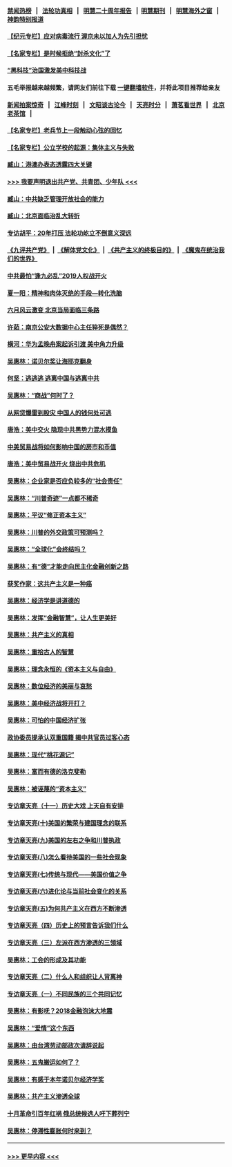 #### [禁闻热榜](热点新闻.md?=0)  &nbsp;&nbsp;|&nbsp;&nbsp; [法轮功真相](https://github.com/gfw-breaker/truth/blob/master/README.md?=0) &nbsp;&nbsp;|&nbsp;&nbsp; [明慧二十周年报告](https://github.com/gfw-breaker/mh-reports/blob/master/README.md?=0) &nbsp;&nbsp;|&nbsp;&nbsp;[明慧期刊](https://github.com/gfw-breaker/mh-qikan) &nbsp;&nbsp;|&nbsp;&nbsp; [明慧海外之窗](https://github.com/gfw-breaker/mh-news/blob/master/README.md?=0) &nbsp;&nbsp;|&nbsp;&nbsp; [神韵特别报道](https://github.com/gfw-breaker/mh-news/blob/master/shenyun.md?=0)
#### [【纪元专栏】应对病毒流行 渥京未以加人为先引担忧](../pages/nsc423/n11875714.md?t=03060003) 
#### [【名家专栏】是时候拒绝“封杀文化”了](../pages/nsc423/n11814093.md?t=03060003) 
#### [“黑科技”治国激发美中科技战](../pages/nsc423/n11638056.md?t=03060003) 
#### 五毛举报越来越频繁，请网友们前往下载 [一键翻墙软件](https://github.com/gfw-breaker/ssr-accounts)，并将此项目推荐给亲友
#### [新闻拍案惊奇](https://github.com/gfw-breaker/banned-news/blob/master/pages/link4.md) &nbsp;&nbsp;|&nbsp;&nbsp; [江峰时刻](https://github.com/gfw-breaker/banned-news/blob/master/pages/link4.md) &nbsp;&nbsp;|&nbsp;&nbsp; [文昭谈古论今](https://github.com/gfw-breaker/banned-news/blob/master/pages/link4.md) &nbsp;&nbsp;|&nbsp;&nbsp; [天亮时分](https://github.com/gfw-breaker/banned-news/blob/master/pages/link4.md) &nbsp;&nbsp;|&nbsp;&nbsp; [萧茗看世界](https://github.com/gfw-breaker/banned-news/blob/master/pages/link4.md) &nbsp;&nbsp;|&nbsp;&nbsp; [北京老茶馆](https://github.com/gfw-breaker/banned-news/blob/master/pages/link4.md) &nbsp;&nbsp;|&nbsp;&nbsp; 
#### [【名家专栏】老兵节上一段触动心弦的回忆](../pages/nsc423/n11646016.md?t=03060003) 
#### [【名家专栏】公立学校的起源：集体主义与失败](../pages/nsc423/n11601833.md?t=03060003) 
#### [臧山：港澳办表态透露四大关键](../pages/nsc423/n11421628.md?t=03060003) 
#### [>>> 我要声明退出共产党、共青团、少年队 <<<](https://github.com/begood0513/goodnews/blob/master/quit/letter.md) 
#### [臧山：中共缺乏管理开放社会的能力](../pages/nsc423/n11407457.md?t=03060003) 
#### [臧山：北京面临治乱大转折](../pages/nsc423/n11406895.md?t=03060003) 
#### [专访胡平：20年打压 法轮功屹立不倒意义深远](../pages/nsc423/n11398800.md?t=03060003) 
#### [《九评共产党》](https://github.com/begood0513/9ping.md/blob/master/README.md) &nbsp;|&nbsp; [《解体党文化》](../../../../jtdwh.md/blob/master/README.md)  &nbsp;|&nbsp; [《共产主义的终极目的》](../../../../gczydzjmd.md/blob/master/README.md) &nbsp;|&nbsp; [《魔鬼在统治我们的世界》](../../../../mgztzwmdsj.md/blob/master/README.md) 
#### [中共最怕“逢九必乱”2019人权战开火](../pages/nsc423/n11385248.md?t=03060003) 
#### [夏一阳：精神和肉体灭绝的手段—转化洗脑](../pages/nsc423/n11368250.md?t=03060003) 
#### [六月风云激变 北京当局面临三条路](../pages/nsc423/n11313668.md?t=03060003) 
#### [许茹：南京公安大数据中心主任猝死是偶然？](../pages/nsc423/n11064744.md?t=03060003) 
#### [横河：华为孟晚舟案起诉引渡 美中角力升级](../pages/nsc423/n11027230.md?t=03060003) 
#### [吴惠林：诺贝尔奖让海耶克翻身](../pages/nsc423/n10890049.md?t=03060003) 
#### [何坚：逃逃逃 逃离中国与逃离中共](../pages/nsc423/n10592891.md?t=03060003) 
#### [吴惠林：“商战”何时了？](../pages/nsc423/n10573558.md?t=03060003) 
#### [从网贷爆雷到股灾 中国人的钱何处可逃](../pages/nsc423/n10572800.md?t=03060003) 
#### [唐浩：美中交火 隐现中共黑势力混水摸鱼](../pages/nsc423/n10544040.md?t=03060003) 
#### [中美贸易战将如何影响中国的房市和币值](../pages/nsc423/n10543697.md?t=03060003) 
#### [唐浩：美中贸易战开火 烧出中共危机](../pages/nsc423/n10540126.md?t=03060003) 
#### [吴惠林：企业家是否应负较多的“社会责任”](../pages/nsc423/n10535022.md?t=03060003) 
#### [吴惠林：“川普奇迹”一点都不稀奇](../pages/nsc423/n10512808.md?t=03060003) 
#### [吴惠林：平议“修正资本主义”](../pages/nsc423/n10495724.md?t=03060003) 
#### [吴惠林：川普的外交政策可预测吗？](../pages/nsc423/n10462387.md?t=03060003) 
#### [吴惠林：“全球化”会终结吗？](../pages/nsc423/n10452838.md?t=03060003) 
#### [吴惠林：有“德”才能走向民主化金融创新之路](../pages/nsc423/n10432292.md?t=03060003) 
#### [获奖作家：这共产主义是一种癌](../pages/nsc423/n10431541.md?t=03060003) 
#### [吴惠林：经济学是讲道德的](../pages/nsc423/n10398014.md?t=03060003) 
#### [吴惠林：发挥“金融智慧”，让人生更美好](../pages/nsc423/n10375019.md?t=03060003) 
#### [吴惠林：共产主义的真相](../pages/nsc423/n10351394.md?t=03060003) 
#### [吴惠林：重拾古人的智慧](../pages/nsc423/n10337691.md?t=03060003) 
#### [吴惠林：理念永恒的《资本主义与自由》](../pages/nsc423/n10316274.md?t=03060003) 
#### [吴惠林：数位经济的美丽与哀愁](../pages/nsc423/n10292946.md?t=03060003) 
#### [吴惠林：美中经济战将开打？](../pages/nsc423/n10258825.md?t=03060003) 
#### [吴惠林：可怕的中国经济扩张](../pages/nsc423/n10219147.md?t=03060003) 
#### [政协委员提承认双重国籍 揭中共官员过客心态](../pages/nsc423/n10208809.md?t=03060003) 
#### [吴惠林：现代“桃花源记”](../pages/nsc423/n10185234.md?t=03060003) 
#### [吴惠林：富而有德的洛克斐勒](../pages/nsc423/n10142264.md?t=03060003) 
#### [吴惠林：被诬蔑的“资本主义”](../pages/nsc423/n10124816.md?t=03060003) 
#### [专访章天亮（十一）历史大戏 上天自有安排](../pages/nsc423/n10094905.md?t=03060003) 
#### [专访章天亮(十)美国的繁荣与建国理念的联系](../pages/nsc423/n10094899.md?t=03060003) 
#### [专访章天亮(九)美国的左右之争和川普执政](../pages/nsc423/n10094889.md?t=03060003) 
#### [专访章天亮(八)怎么看待美国的一些社会现象](../pages/nsc423/n10094857.md?t=03060003) 
#### [专访章天亮(七)传统与现代——美国价值之争](../pages/nsc423/n10093140.md?t=03060003) 
#### [专访章天亮(六)进化论与当前社会变化的关系](../pages/nsc423/n10092036.md?t=03060003) 
#### [专访章天亮(五)为何共产主义在西方不断渗透](../pages/nsc423/n10083620.md?t=03060003) 
#### [专访章天亮（四）历史上的预言告诉我们什么](../pages/nsc423/n10083606.md?t=03060003) 
#### [专访章天亮（三）左派在西方渗透的三领域](../pages/nsc423/n10081115.md?t=03060003) 
#### [吴惠林：工会的形成及其功能](../pages/nsc423/n10080633.md?t=03060003) 
#### [专访章天亮（二）什么人和组织让人背离神](../pages/nsc423/n10076637.md?t=03060003) 
#### [专访章天亮（一）不同民族的三个共同记忆](../pages/nsc423/n10074188.md?t=03060003) 
#### [吴惠林：有影呒？2018金融泡沫大地震](../pages/nsc423/n10040534.md?t=03060003) 
#### [吴惠林：“爱情”这个东西](../pages/nsc423/n10019423.md?t=03060003) 
#### [吴惠林：由台湾劳动部政次请辞说起](../pages/nsc423/n9979679.md?t=03060003) 
#### [吴惠林：五鬼搬运如何了？](../pages/nsc423/n9925338.md?t=03060003) 
#### [吴惠林：有感于本年诺贝尔经济学奖](../pages/nsc423/n9871883.md?t=03060003) 
#### [吴惠林：共产主义渗透全球](../pages/nsc423/n9812748.md?t=03060003) 
#### [十月革命引百年红祸 俄总统候选人吁下葬列宁](../pages/nsc423/n9810182.md?t=03060003) 
#### [吴惠林：停滞性膨胀何时来到？](../pages/nsc423/n9764136.md?t=03060003) 

----
#### [ >>> 更早内容 <<< ](../indexes/nsc423-earlier.md)
